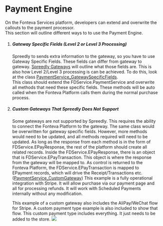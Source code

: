 # Payment Engine

On the Fonteva Services platform, developers can extend and overwrite the callouts to the payment processor.  
This section will outline different ways to to use the Payment Engine. 

1. ##### Gateway Specific Fields (Level 2 or Level 3 Processing)
    Spreedly to sends extra information to the gateway, so you have to use Gateway Specific Fields. These
    fields can differ from gateway to gateway. [Spreedly Gateways](https://www.spreedly.com/all-gateways]) will 
    outline what those fields are. This is also how Level 2/Level 3 processing is can be achieved. To do this, look at 
    the class [PaymentService_GatewaySpecificFields](PaymentEngine/main/default/classes/PaymentService_GatewaySpecificFields.cls).<br/>
    This class should extend the FDService.PaymentService and overwrite all methods that need these specific fields.
    These methods will be auto called when the Fonteva Platform calls them during the normal purchase process.
1. ##### Custom Gateways That Spreedly Does Not Support
    Some gateways are not supported by Spreedly. This requires the ability to connect the Fonteva Platform 
    to the gateway. The same class would be overwritten for gateway specific fields. However, more methods 
    would need to be updated, and all methods required will need to be updated. As long as the response
    from each method is in the form of FDService.EPayResponse, the rest of the platform should create all related
    records. Inside the FDService.EPayResponse, there is an object that is FDService.EPayTransaction. This object
    is where the response from the gateway will be mapped to. As control is returned to the Fonteva Platform, the 
    FDService.EPayTransaction is mapped to EPayment records, which will drive the Receipt/Transactions etc.
    ([PaymentService_CustomGateway](PaymentEngine/main/default/classes/PaymentService_CustomGateway.cls)) This example
    is a fully operational integration with Stripe. It will allow purchase via our payment page and
    all for processing refunds. It will work with Scheduled Payments internally without any modification.
    
    This example of a custom gateway also includes the AliPay/WeChat flow for Stripe. A custom payment
    type example is also included to show that flow. This custom payment type includes everything. It just needs to be added
    to the store. 
    ![](GifExamples/AliPay.gif)
